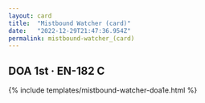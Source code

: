 ```yaml
---
layout: card
title:  "Mistbound Watcher (card)"
date:   "2022-12-29T21:47:36.954Z"
permalink: mistbound-watcher_(card)
---
```


## DOA 1st &middot; EN-182 C

{% include templates/mistbound-watcher-doa1e.html %}
